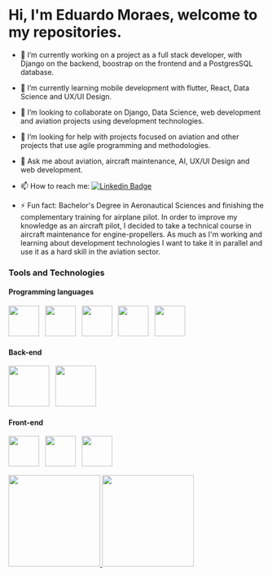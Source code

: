<!--### Hi there 👋

**eduardomoraespy/eduardomoraespy** is a ✨ _special_ ✨ repository because its `README.md` (this file) appears on your GitHub profile.

Here are some ideas to get you started:-->

# Hi, I'm Eduardo Moraes, welcome to my repositories.

- 🔭 I’m currently working on a project as a full stack developer, with Django on the backend, boostrap on the frontend and a PostgresSQL database.


- 🌱 I’m currently learning mobile development with flutter, React, Data Science and UX/UI Design.


- 👯 I’m looking to collaborate on Django, Data Science, web development and aviation projects using development technologies.


- 🤔 I’m looking for help with projects focused on aviation and other projects that use agile programming and methodologies.


- 💬 Ask me about aviation, aircraft maintenance, AI, UX/UI Design and web development.


- 📫 How to reach me: [![Linkedin Badge](https://img.shields.io/badge/-LinkedIn-blue?style=flat-square&logo=Linkedin&logoColor=white&link=LINK_LINKEDIN)](https://www.linkedin.com/in/eduardo-moraes-ds/)


- ⚡ Fun fact: Bachelor's Degree in Aeronautical Sciences and finishing the complementary training for airplane pilot. In order to improve my knowledge as an aircraft pilot, I decided to take a technical course in aircraft maintenance for engine-propellers. As much as I'm working and learning about development technologies I want to take it in parallel and use it as a hard skill in the aviation sector.


### Tools and Technologies

#### Programming languages
<img src="https://cdn.jsdelivr.net/gh/devicons/devicon/icons/c/c-original.svg" width="60" height="60"/> &nbsp;  <img src="https://cdn.jsdelivr.net/gh/devicons/devicon/icons/cplusplus/cplusplus-original.svg" width="60" height="60"/> &nbsp;  <img src="https://cdn.jsdelivr.net/gh/devicons/devicon/icons/javascript/javascript-original.svg" width="60" height="60"/> &nbsp; <img src="https://cdn.jsdelivr.net/gh/devicons/devicon/icons/python/python-original-wordmark.svg" width="60" height="60"/> &nbsp; <img src="https://cdn.jsdelivr.net/gh/devicons/devicon/icons/dart/dart-original-wordmark.svg" width="60" height="60"/>  




#### Back-end
<img src="https://cdn.jsdelivr.net/gh/devicons/devicon/icons/django/django-plain-wordmark.svg" width="80" height="80"/> &nbsp; <img src="https://cdn.jsdelivr.net/gh/devicons/devicon/icons/nodejs/nodejs-original-wordmark.svg" width="80" height="80"/>


#### Front-end
<img src="https://cdn.jsdelivr.net/gh/devicons/devicon/icons/html5/html5-original.svg" width="60" height="60"/> &nbsp; <img src="https://cdn.jsdelivr.net/gh/devicons/devicon/icons/css3/css3-original.svg" width="60" height="60"/> &nbsp; <img src="https://cdn.jsdelivr.net/gh/devicons/devicon/icons/bootstrap/bootstrap-original.svg" width="60" height="60"/>



<!--# Hi, I'm Eduardo Moraes, welcome to my repositories.

[![Github Badge](https://img.shields.io/badge/-Github-000?style=flat-square&logo=Github&logoColor=white&link=LINK_GIT)](https://github.com/eduardomoraespy)
[![Linkedin Badge](https://img.shields.io/badge/-LinkedIn-blue?style=flat-square&logo=Linkedin&logoColor=white&link=LINK_LINKEDIN)](https://www.linkedin.com/in/eduardo-moraes-ds/)

## Study focus


![PYTHON](https://img.shields.io/badge/Python-FFD43B?style=for-the-badge&logo=python&logoColor=darkgreen)

  - Django
  - Web Scraping
  - Data Science
  - MicroPython  
  
  
  
</br></br>
  ***-- Databases:***
  
    - MySQL
    - PostgreSQL
    - MongoDb  
    
    
  </br></br>
  ***-- Front-End:***
   + HTML 5
   + CSS3
   + JS
   + Bootstrap (Framework) 
   + React.js



</br></br>
  
![C](https://img.shields.io/badge/C-00599C?style=for-the-badge&logo=c&logoColor=white) ![C++](https://img.shields.io/badge/C%2B%2B-00599C?style=for-the-badge&logo=c%2B%2B&logoColor=white)
  + Arduino
  + PIC


</br></br>
 ***-- Container:***
 
 
 ![DOCKER](https://img.shields.io/badge/Docker-2CA5E0?style=for-the-badge&logo=docker&logoColor=white)


</br></br>
 ***-- SO:***
 
![SO](https://img.shields.io/badge/Linux-FCC624?style=for-the-badge&logo=linux&logoColor=black)

</br></br>


</br></br>
#### Projetos em Destaque:

#### Skils:-->

<div>
<a href="https://github.com/eduardomoraespy">
<img height="180em" src="https://github-readme-stats.vercel.app/api/top-langs/?username=eduardomoraespy&layout=compact&langs_count=7&theme=dracula"/>
<img height="180em" src="https://github-readme-stats.vercel.app/api?username=eduardomoraespy&show_icons=true&theme=dracula&include_all_commits=true&count_private=true"/>
</div>
